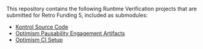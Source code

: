 This repository contains the following Runtime Verification projects that are submitted for Retro Funding 5, included as submodules:
- [Kontrol Source Code](https://github.com/runtimeverification/kontrol)
- [Optimism Pausability Engagement Artifacts](https://github.com/runtimeverification/_audits_Ethereum-optimism_pausability/tree/d887cfa990a39b30bb102e480661a1f09e0add67/packages/contracts-bedrock/test/kontrol)
- [Optimism CI Setup](https://github.com/runtimeverification/optimism-ci)